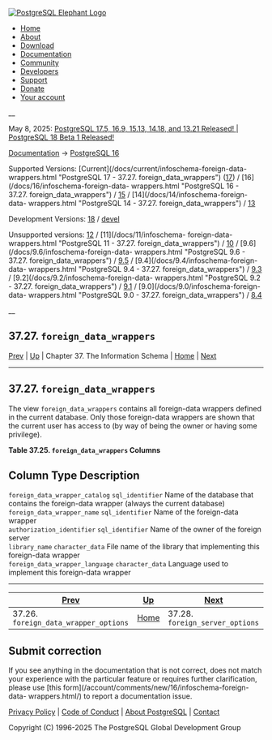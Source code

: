 [ ![PostgreSQL Elephant Logo](/media/img/about/press/elephant.png) ](/)

  * [Home](/ "Home")
  * [About](/about/ "About")
  * [Download](/download/ "Download")
  * [Documentation](/docs/ "Documentation")
  * [Community](/community/ "Community")
  * [Developers](/developer/ "Developers")
  * [Support](/support/ "Support")
  * [Donate](/about/donate/ "Donate")
  * [Your account](/account/ "Your account")

__

May 8, 2025: [ PostgreSQL 17.5, 16.9, 15.13, 14.18, and 13.21 Released! ](/about/news/postgresql-175-169-1513-1418-and-1321-released-3072/) | [ PostgreSQL 18 Beta 1 Released! ](/about/news/postgresql-18-beta-1-released-3070/)

[Documentation](/docs/ "Documentation") -> [PostgreSQL
16](/docs/16/index.html)

Supported Versions: [Current](/docs/current/infoschema-foreign-data-
wrappers.html "PostgreSQL 17 - 37.27. foreign_data_wrappers")
([17](/docs/17/infoschema-foreign-data-wrappers.html "PostgreSQL 17 -
37.27. foreign_data_wrappers")) / [16](/docs/16/infoschema-foreign-data-
wrappers.html "PostgreSQL 16 - 37.27. foreign_data_wrappers") /
[15](/docs/15/infoschema-foreign-data-wrappers.html "PostgreSQL 15 -
37.27. foreign_data_wrappers") / [14](/docs/14/infoschema-foreign-data-
wrappers.html "PostgreSQL 14 - 37.27. foreign_data_wrappers") /
[13](/docs/13/infoschema-foreign-data-wrappers.html "PostgreSQL 13 -
37.27. foreign_data_wrappers")

Development Versions: [18](/docs/18/infoschema-foreign-data-wrappers.html
"PostgreSQL 18 - 37.27. foreign_data_wrappers") /
[devel](/docs/devel/infoschema-foreign-data-wrappers.html "PostgreSQL devel -
37.27. foreign_data_wrappers")

Unsupported versions: [12](/docs/12/infoschema-foreign-data-wrappers.html
"PostgreSQL 12 - 37.27. foreign_data_wrappers") / [11](/docs/11/infoschema-
foreign-data-wrappers.html "PostgreSQL 11 - 37.27. foreign_data_wrappers") /
[10](/docs/10/infoschema-foreign-data-wrappers.html "PostgreSQL 10 -
37.27. foreign_data_wrappers") / [9.6](/docs/9.6/infoschema-foreign-data-
wrappers.html "PostgreSQL 9.6 - 37.27. foreign_data_wrappers") /
[9.5](/docs/9.5/infoschema-foreign-data-wrappers.html "PostgreSQL 9.5 -
37.27. foreign_data_wrappers") / [9.4](/docs/9.4/infoschema-foreign-data-
wrappers.html "PostgreSQL 9.4 - 37.27. foreign_data_wrappers") /
[9.3](/docs/9.3/infoschema-foreign-data-wrappers.html "PostgreSQL 9.3 -
37.27. foreign_data_wrappers") / [9.2](/docs/9.2/infoschema-foreign-data-
wrappers.html "PostgreSQL 9.2 - 37.27. foreign_data_wrappers") /
[9.1](/docs/9.1/infoschema-foreign-data-wrappers.html "PostgreSQL 9.1 -
37.27. foreign_data_wrappers") / [9.0](/docs/9.0/infoschema-foreign-data-
wrappers.html "PostgreSQL 9.0 - 37.27. foreign_data_wrappers") /
[8.4](/docs/8.4/infoschema-foreign-data-wrappers.html "PostgreSQL 8.4 -
37.27. foreign_data_wrappers")

__

37.27. `foreign_data_wrappers`  
---  
[Prev](infoschema-foreign-data-wrapper-options.html "37.26. foreign_data_wrapper_options")  | [Up](information-schema.html "Chapter 37. The Information Schema") | Chapter 37. The Information Schema | [Home](index.html "PostgreSQL 16.9 Documentation") |  [Next](infoschema-foreign-server-options.html "37.28. foreign_server_options")  
  
* * *

## 37.27. `foreign_data_wrappers` #

The view `foreign_data_wrappers` contains all foreign-data wrappers defined in
the current database. Only those foreign-data wrappers are shown that the
current user has access to (by way of being the owner or having some
privilege).

**Table  37.25. `foreign_data_wrappers` Columns**

Column Type Description  
---  
`foreign_data_wrapper_catalog` `sql_identifier` Name of the database that
contains the foreign-data wrapper (always the current database)  
`foreign_data_wrapper_name` `sql_identifier` Name of the foreign-data wrapper  
`authorization_identifier` `sql_identifier` Name of the owner of the foreign
server  
`library_name` `character_data` File name of the library that implementing
this foreign-data wrapper  
`foreign_data_wrapper_language` `character_data` Language used to implement
this foreign-data wrapper  
  
  

* * *

[Prev](infoschema-foreign-data-wrapper-options.html "37.26. foreign_data_wrapper_options")  | [Up](information-schema.html "Chapter 37. The Information Schema") |  [Next](infoschema-foreign-server-options.html "37.28. foreign_server_options")  
---|---|---  
37.26. `foreign_data_wrapper_options`  | [Home](index.html "PostgreSQL 16.9 Documentation") |  37.28. `foreign_server_options`  
  
## Submit correction

If you see anything in the documentation that is not correct, does not match
your experience with the particular feature or requires further clarification,
please use [this form](/account/comments/new/16/infoschema-foreign-data-
wrappers.html/) to report a documentation issue.

[Privacy Policy](/about/privacypolicy) | [Code of Conduct](/about/policies/coc/) | [About PostgreSQL](/about/) | [Contact](/about/contact/)  

Copyright (C) 1996-2025 The PostgreSQL Global Development Group

